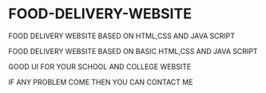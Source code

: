 # FOOD-DELIVERY-WEBSITE
FOOD DELIVERY WEBSITE BASED ON HTML,CSS AND JAVA SCRIPT

FOOD DELIVERY WEBSITE BASED ON BASIC HTML,CSS AND JAVA SCRIPT

GOOD UI FOR YOUR SCHOOL AND COLLEGE WEBSITE

IF ANY PROBLEM COME THEN YOU CAN CONTACT ME 
